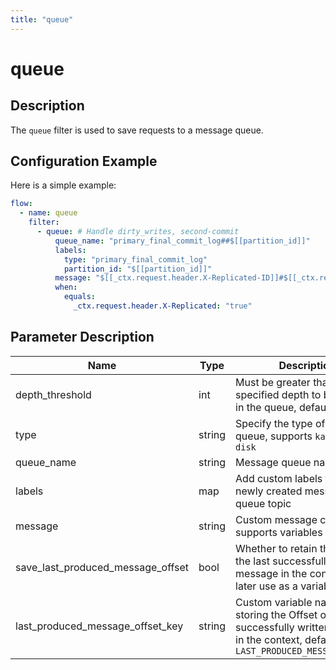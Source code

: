 ```yaml
---
title: "queue"
---
```


# queue

## Description

The `queue` filter is used to save requests to a message queue.

## Configuration Example

Here is a simple example:

```yaml
flow:
  - name: queue
    filter:
      - queue: # Handle dirty_writes, second-commit
          queue_name: "primary_final_commit_log##$[[partition_id]]"
          labels:
            type: "primary_final_commit_log"
            partition_id: "$[[partition_id]]"
          message: "$[[_ctx.request.header.X-Replicated-ID]]#$[[_ctx.request.header.LAST_PRODUCED_MESSAGE_OFFSET]]#$[[_sys.unix_timestamp_of_now]]"
          when:
            equals:
              _ctx.request.header.X-Replicated: "true"
```

## Parameter Description

| Name                     | Type     | Description                               |
| ------------------------ | -------- | ----------------------------------------- |
| depth_threshold          | int      | Must be greater than the specified depth to be stored in the queue, default is `0` |
| type                     | string   | Specify the type of message queue, supports `kafka` and `disk` |
| queue_name               | string   | Message queue name                         |
| labels                   | map      | Add custom labels to the newly created message queue topic |
| message                  | string   | Custom message content, supports variables  |
| save_last_produced_message_offset | bool | Whether to retain the Offset of the last successfully written message in the context for later use as a variable |
| last_produced_message_offset_key  | string | Custom variable name for storing the Offset of the last successfully written message in the context, default is `LAST_PRODUCED_MESSAGE_OFFSET` |
